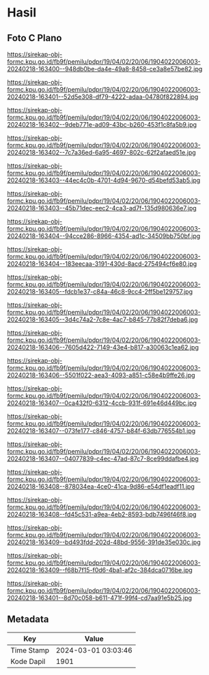 # Hasil

## Foto C Plano

https://sirekap-obj-formc.kpu.go.id/fb9f/pemilu/pdpr/19/04/02/20/06/1904022006003-20240218-163400--948db0be-da4e-49a8-8458-ce3a8e57be82.jpg

https://sirekap-obj-formc.kpu.go.id/fb9f/pemilu/pdpr/19/04/02/20/06/1904022006003-20240218-163401--52d5e308-df79-4222-adaa-04780f822894.jpg

https://sirekap-obj-formc.kpu.go.id/fb9f/pemilu/pdpr/19/04/02/20/06/1904022006003-20240218-163402--9deb771e-ad09-43bc-b260-453f1c8fa5b9.jpg

https://sirekap-obj-formc.kpu.go.id/fb9f/pemilu/pdpr/19/04/02/20/06/1904022006003-20240218-163402--7c7a36ed-6a95-4697-802c-62f2afaed51e.jpg

https://sirekap-obj-formc.kpu.go.id/fb9f/pemilu/pdpr/19/04/02/20/06/1904022006003-20240218-163403--44ec4c0b-4701-4d94-9670-d54befd53ab5.jpg

https://sirekap-obj-formc.kpu.go.id/fb9f/pemilu/pdpr/19/04/02/20/06/1904022006003-20240218-163403--45b71dec-eec2-4ca3-ad7f-135d980636e7.jpg

https://sirekap-obj-formc.kpu.go.id/fb9f/pemilu/pdpr/19/04/02/20/06/1904022006003-20240218-163404--94cce286-8966-4354-ad1c-34509bb750bf.jpg

https://sirekap-obj-formc.kpu.go.id/fb9f/pemilu/pdpr/19/04/02/20/06/1904022006003-20240218-163404--183eecaa-3191-430d-8acd-275494cf6e80.jpg

https://sirekap-obj-formc.kpu.go.id/fb9f/pemilu/pdpr/19/04/02/20/06/1904022006003-20240218-163405--fdcb1e37-c84a-46c8-9cc4-2ff5be129757.jpg

https://sirekap-obj-formc.kpu.go.id/fb9f/pemilu/pdpr/19/04/02/20/06/1904022006003-20240218-163405--3d4c74a2-7c8e-4ac7-b845-77b82f7deba6.jpg

https://sirekap-obj-formc.kpu.go.id/fb9f/pemilu/pdpr/19/04/02/20/06/1904022006003-20240218-163406--7605d422-7149-43e4-b817-a30063c1ea62.jpg

https://sirekap-obj-formc.kpu.go.id/fb9f/pemilu/pdpr/19/04/02/20/06/1904022006003-20240218-163406--5501f022-aea3-4093-a851-c58e4b9ffe26.jpg

https://sirekap-obj-formc.kpu.go.id/fb9f/pemilu/pdpr/19/04/02/20/06/1904022006003-20240218-163407--0ca432f0-6312-4ccb-931f-691e46d449bc.jpg

https://sirekap-obj-formc.kpu.go.id/fb9f/pemilu/pdpr/19/04/02/20/06/1904022006003-20240218-163407--073fe177-c846-4757-b84f-63db776554b1.jpg

https://sirekap-obj-formc.kpu.go.id/fb9f/pemilu/pdpr/19/04/02/20/06/1904022006003-20240218-163407--04077839-c4ec-47ad-87c7-8ce99ddafbe4.jpg

https://sirekap-obj-formc.kpu.go.id/fb9f/pemilu/pdpr/19/04/02/20/06/1904022006003-20240218-163408--878034ea-4ce0-41ca-9d86-e54df1eadf11.jpg

https://sirekap-obj-formc.kpu.go.id/fb9f/pemilu/pdpr/19/04/02/20/06/1904022006003-20240218-163408--fd45c531-a9ea-4eb2-8593-bdb7496f46f8.jpg

https://sirekap-obj-formc.kpu.go.id/fb9f/pemilu/pdpr/19/04/02/20/06/1904022006003-20240218-163409--bd493fdd-202d-48bd-9556-391de35e030c.jpg

https://sirekap-obj-formc.kpu.go.id/fb9f/pemilu/pdpr/19/04/02/20/06/1904022006003-20240218-163409--f68b7f15-f0d6-4ba1-af2c-384dca0716be.jpg

https://sirekap-obj-formc.kpu.go.id/fb9f/pemilu/pdpr/19/04/02/20/06/1904022006003-20240218-163401--8d70c058-b611-471f-99f4-cd7aa91e5b25.jpg


## Metadata

| Key        | Value               |
| ---------- | ------------------- |
| Time Stamp | 2024-03-01 03:03:46 |
| Kode Dapil | 1901                |



